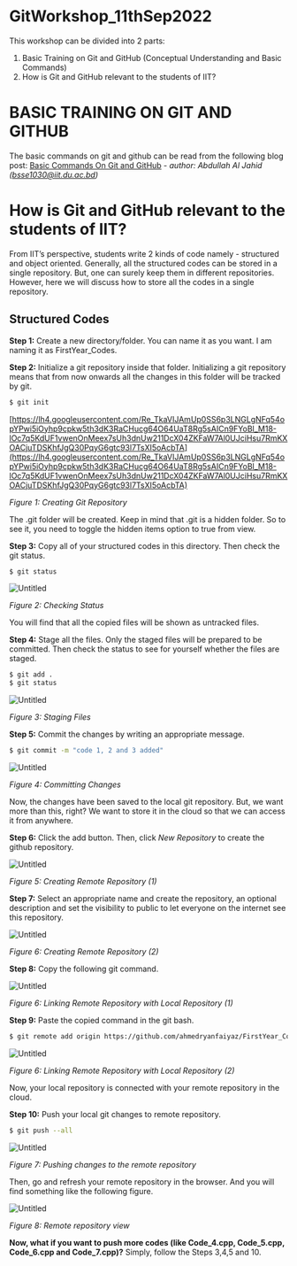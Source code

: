 # GitWorkshop_11thSep2022

This workshop can be divided into 2 parts:

1. Basic Training on Git and GitHub (Conceptual Understanding and Basic Commands)
2. How is Git and GitHub relevant to the students of IIT?

# BASIC TRAINING ON GIT AND GITHUB

The basic commands on git and github can be read from the following blog post: 
[Basic Commands On Git and GitHub](https://jahid1030.medium.com/basic-git-commands-every-developer-should-know-git-github-1e07d081af29) - *author: Abdullah Al Jahid (bsse1030@iit.du.ac.bd)*

# How is Git and GitHub relevant to the students of IIT?

From IIT’s perspective, students write 2 kinds of code namely - structured and object oriented.
Generally, all the structured codes can be stored in a single repository. But, one can surely keep them in different repositories. However, here we will discuss how to store all the codes in a single repository.

## Structured Codes

**Step 1:** Create a new directory/folder. You can name it as you want. I am naming it as FirstYear_Codes.

**Step 2:** Initialize a git repository inside that folder. Initializing a git repository means that from now onwards all the changes in this folder will be tracked by git.

```bash
$ git init
```

[https://lh4.googleusercontent.com/Re_TkaVIJAmUp0SS6p3LNGLgNFq54opYPwi5iOyhp9cpkw5th3dK3RaCHucg64O64UaT8Rg5sAICn9FYoBl_M18-lOc7q5KdUF1vwenOnMeex7sUh3dnUw211DcX04ZKFaW7Al0UJciHsu7RmKXOACjuTDSKhfJgQ30PqyG6gtc93l7TsXI5oAcbTA](https://lh4.googleusercontent.com/Re_TkaVIJAmUp0SS6p3LNGLgNFq54opYPwi5iOyhp9cpkw5th3dK3RaCHucg64O64UaT8Rg5sAICn9FYoBl_M18-lOc7q5KdUF1vwenOnMeex7sUh3dnUw211DcX04ZKFaW7Al0UJciHsu7RmKXOACjuTDSKhfJgQ30PqyG6gtc93l7TsXI5oAcbTA)

*Figure 1: Creating Git Repository*

The .git folder will be created. Keep in mind that .git is a hidden folder. So to see it, you need to toggle the hidden items option to true from view.

**Step 3:** Copy all of your structured codes in this directory. Then check the git status.

```bash
$ git status
```

![Untitled](GitWorkshop_11thSep2022%20c465293a579644659f129f47a4b863b3/Untitled.png)

*Figure 2: Checking Status*

You will find that all the copied files will be shown as untracked files.

**Step 4:** Stage all the files. Only the staged files will be prepared to be committed. Then check the status to see for yourself whether the files are staged.

```bash
$ git add .
$ git status
```

![Untitled](GitWorkshop_11thSep2022%20c465293a579644659f129f47a4b863b3/Untitled%201.png)

*Figure 3: Staging Files*

**Step 5:** Commit the changes by writing an appropriate message.

```bash
$ git commit -m "code 1, 2 and 3 added"
```

![Untitled](GitWorkshop_11thSep2022%20c465293a579644659f129f47a4b863b3/Untitled%202.png)

*Figure 4: Committing Changes*

Now, the changes have been saved to the local git repository. But, we want more than this, right? We want to store it in the cloud so that we can access it from anywhere.

**Step 6:** Click the add button. Then, click *New Repository* to create the github repository.

![Untitled](GitWorkshop_11thSep2022%20c465293a579644659f129f47a4b863b3/Untitled%203.png)

*Figure 5: Creating Remote Repository (1)*

**Step 7:** Select an appropriate name and create the repository, an optional description and set the visibility to public to let everyone on the internet see this repository.

![Untitled](GitWorkshop_11thSep2022%20c465293a579644659f129f47a4b863b3/Untitled%204.png)

*Figure 6: Creating Remote Repository (2)*

**Step 8:** Copy the following git command.

![Untitled](GitWorkshop_11thSep2022%20c465293a579644659f129f47a4b863b3/Untitled%205.png)

*Figure 6: Linking Remote Repository with Local Repository (1)*

**Step 9:** Paste the copied command in the git bash.

```bash
$ git remote add origin https://github.com/ahmedryanfaiyaz/FirstYear_Codes.git
```

![Untitled](GitWorkshop_11thSep2022%20c465293a579644659f129f47a4b863b3/Untitled%206.png)

*Figure 6: Linking Remote Repository with Local Repository (2)*

Now, your local repository is connected with your remote repository in the cloud.

**Step 10:** Push your local git changes to remote repository.

```bash
$ git push --all
```

![Untitled](GitWorkshop_11thSep2022%20c465293a579644659f129f47a4b863b3/Untitled%207.png)

*Figure 7: Pushing changes to the remote repository*

Then, go and refresh your remote repository in the browser. And you will find something like the following figure.

![Untitled](GitWorkshop_11thSep2022%20c465293a579644659f129f47a4b863b3/Untitled%208.png)

*Figure 8: Remote repository view*

**Now, what if you want to push more codes (like Code_4.cpp, Code_5.cpp, Code_6.cpp and Code_7.cpp)?**
Simply, follow the Steps 3,4,5 and 10.
